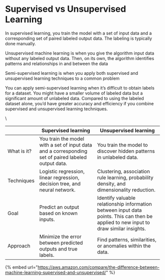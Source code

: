 # Supervised vs Unsupervised Learning

In supervised learning, you train the model with a set of input data and a corresponding set of paired labeled output data. The labeling is typically done manually.

Unsupervised machine learning is when you give the algorithm input data without any labeled output data. Then, on its own, the algorithm identifies patterns and relationships in and between the data

Semi-supervised learning is when you apply both supervised and unsupervised learning techniques to a common problem

You can apply semi-supervised learning when it’s difficult to obtain labels for a dataset. You might have a smaller volume of labeled data but a significant amount of unlabeled data. Compared to using the labeled dataset alone, you’d have greater accuracy and efficiency if you combine supervised and unsupervised learning techniques.

\


|             | **Supervised learning**                                                                             | **Unsupervised learning**                                                                                                             |
| ----------- | --------------------------------------------------------------------------------------------------- | ------------------------------------------------------------------------------------------------------------------------------------- |
| What is it? | You train the model with a set of input data and a corresponding set of paired labeled output data. | You train the model to discover hidden patterns in unlabeled data.                                                                    |
| Techniques  | Logistic regression, linear regression, decision tree, and neural network.                          | Clustering, association rule learning, probability density, and dimensionality reduction.                                             |
| Goal        | Predict an output based on known inputs.                                                            | Identify valuable relationship information between input data points. This can then be applied to new input to draw similar insights. |
| Approach    | Minimize the error between predicted outputs and true labels.                                       | Find patterns, similarities, or anomalies within the data.                                                                            |



{% embed url="https://aws.amazon.com/compare/the-difference-between-machine-learning-supervised-and-unsupervised/" %}
